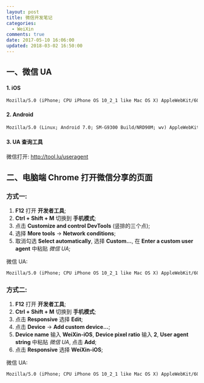 ```yaml
---
layout: post
title: 微信开发笔记
categories:
  - WeiXin
comments: true
date: 2017-05-10 16:06:00
updated: 2018-03-02 16:50:00
---
```


## 一、微信 UA

#### 1. iOS

```html
Mozilla/5.0 (iPhone; CPU iPhone OS 10_2_1 like Mac OS X) AppleWebKit/602.4.6 (KHTML, like Gecko) Mobile/14D27 MicroMessenger/6.5.7 NetType/WIFI Language/zh_CN
```

<!-- more -->

#### 2. Android

```html
Mozilla/5.0 (Linux; Android 7.0; SM-G9300 Build/NRD90M; wv) AppleWebKit/537.36 (KHTML, like Gecko) Version/4.0 Chrome/53.0.2785.49 Mobile MQQBrowser/6.2 TBS/043220 Safari/537.36 MicroMessenger/6.5.7.1041 NetType/WIFI Language/zh_CN
```

#### 3. UA 查询工具

微信打开: http://tool.lu/useragent

## 二、电脑端 Chrome 打开微信分享的页面

### 方式一:

1.  **F12** 打开 **开发者工具**;
2.  **Ctrl + Shift + M** 切换到 **手机模式**;
3.  点击 **Customize and control DevTools** (竖排的三个点);
4.  选择 **More tools** -> **Network conditions**;
5.  取消勾选 **Select automatically**, 选择 **Custom...**, 在 **Enter a custom user agent** 中粘贴 _微信 UA_;

微信 UA:

```html
Mozilla/5.0 (iPhone; CPU iPhone OS 10_2_1 like Mac OS X) AppleWebKit/602.4.6 (KHTML, like Gecko) Mobile/14D27 MicroMessenger/6.5.7 NetType/WIFI Language/zh_CN
```

### 方式二:

1.  **F12** 打开 **开发者工具**;
2.  **Ctrl + Shift + M** 切换到 **手机模式**;
3.  点击 **Responsive** 选择 **Edit**;
4.  点击 **Device** -> **Add custom device...**;
5.  **Device name** 输入 **WeiXin-iOS**, **Device pixel ratio** 输入 **2**, **User agent string** 中粘贴 _微信 UA_, 点击 **Add**;
6.  点击 **Responsive** 选择 **WeiXin-iOS**;

微信 UA:

```html
Mozilla/5.0 (iPhone; CPU iPhone OS 10_2_1 like Mac OS X) AppleWebKit/602.4.6 (KHTML, like Gecko) Mobile/14D27 MicroMessenger/6.5.7 NetType/WIFI Language/zh_CN
```
